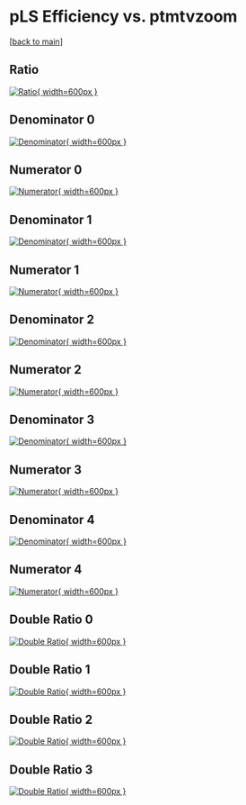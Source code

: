 # pLS Efficiency vs. ptmtvzoom

[[back to main](./)]



## Ratio

[![Ratio](../mtv/var/pLS_xtr_11_0_eff_ptmtvzoom.png){ width=600px }](../mtv/var/pLS_xtr_11_0_eff_ptmtvzoom.pdf)

## Denominator 0

[![Denominator](../mtv/den/pLS_xtr_11_0_eff_ptmtvzoom_den0.png){ width=600px }](../mtv/den/pLS_xtr_11_0_eff_ptmtvzoom_den0.pdf)

## Numerator 0

[![Numerator](../mtv/num/pLS_xtr_11_0_eff_ptmtvzoom_num0.png){ width=600px }](../mtv/num/pLS_xtr_11_0_eff_ptmtvzoom_num0.pdf)

## Denominator 1

[![Denominator](../mtv/den/pLS_xtr_11_0_eff_ptmtvzoom_den1.png){ width=600px }](../mtv/den/pLS_xtr_11_0_eff_ptmtvzoom_den1.pdf)

## Numerator 1

[![Numerator](../mtv/num/pLS_xtr_11_0_eff_ptmtvzoom_num1.png){ width=600px }](../mtv/num/pLS_xtr_11_0_eff_ptmtvzoom_num1.pdf)

## Denominator 2

[![Denominator](../mtv/den/pLS_xtr_11_0_eff_ptmtvzoom_den2.png){ width=600px }](../mtv/den/pLS_xtr_11_0_eff_ptmtvzoom_den2.pdf)

## Numerator 2

[![Numerator](../mtv/num/pLS_xtr_11_0_eff_ptmtvzoom_num2.png){ width=600px }](../mtv/num/pLS_xtr_11_0_eff_ptmtvzoom_num2.pdf)

## Denominator 3

[![Denominator](../mtv/den/pLS_xtr_11_0_eff_ptmtvzoom_den3.png){ width=600px }](../mtv/den/pLS_xtr_11_0_eff_ptmtvzoom_den3.pdf)

## Numerator 3

[![Numerator](../mtv/num/pLS_xtr_11_0_eff_ptmtvzoom_num3.png){ width=600px }](../mtv/num/pLS_xtr_11_0_eff_ptmtvzoom_num3.pdf)

## Denominator 4

[![Denominator](../mtv/den/pLS_xtr_11_0_eff_ptmtvzoom_den4.png){ width=600px }](../mtv/den/pLS_xtr_11_0_eff_ptmtvzoom_den4.pdf)

## Numerator 4

[![Numerator](../mtv/num/pLS_xtr_11_0_eff_ptmtvzoom_num4.png){ width=600px }](../mtv/num/pLS_xtr_11_0_eff_ptmtvzoom_num4.pdf)

## Double Ratio 0

[![Double Ratio](../mtv/ratio/pLS_xtr_11_0_eff_ptmtvzoom_ratio0.png){ width=600px }](../mtv/ratio/pLS_xtr_11_0_eff_ptmtvzoom_ratio0.pdf)

## Double Ratio 1

[![Double Ratio](../mtv/ratio/pLS_xtr_11_0_eff_ptmtvzoom_ratio1.png){ width=600px }](../mtv/ratio/pLS_xtr_11_0_eff_ptmtvzoom_ratio1.pdf)

## Double Ratio 2

[![Double Ratio](../mtv/ratio/pLS_xtr_11_0_eff_ptmtvzoom_ratio2.png){ width=600px }](../mtv/ratio/pLS_xtr_11_0_eff_ptmtvzoom_ratio2.pdf)

## Double Ratio 3

[![Double Ratio](../mtv/ratio/pLS_xtr_11_0_eff_ptmtvzoom_ratio3.png){ width=600px }](../mtv/ratio/pLS_xtr_11_0_eff_ptmtvzoom_ratio3.pdf)

